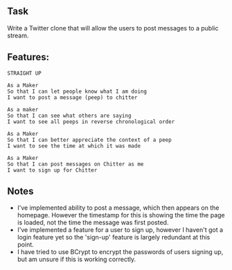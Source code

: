 Task
-------
Write a Twitter clone that will allow the users to post messages to a public stream.

Features:
-------

```
STRAIGHT UP

As a Maker
So that I can let people know what I am doing  
I want to post a message (peep) to chitter

As a maker
So that I can see what others are saying  
I want to see all peeps in reverse chronological order

As a Maker
So that I can better appreciate the context of a peep
I want to see the time at which it was made

As a Maker
So that I can post messages on Chitter as me
I want to sign up for Chitter

```

Notes
-------
- I've implemented ability to post a message, which then appears on the homepage. However the timestamp for this is showing the time the page is loaded, not the time the message was first posted.
- I've implemented a feature for a user to sign up, however I haven't got a login feature yet so the 'sign-up' feature is largely redundant at this point.
- I have tried to use BCrypt to encrypt the passwords of users signing up, but am unsure if this is working correctly. 
